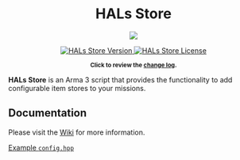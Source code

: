 <h1 align="center">HALs Store</h1>
<p align="center">
    <img src="https://i.imgur.com/oDomu4g.png">
</p>
<p align="center">
    <a href="https://github.com/HallyG/HALs_Store/releases/latest">
        <img src="https://img.shields.io/badge/Version-1.4.0-blue.svg?style=flat-square" alt="HALs Store Version">
    </a>
    <a href="https://github.com/HallyG/HALs_Store/blob/v1.4/LICENSE">
        <img src="https://img.shields.io/badge/License-APL-red.svg?style=flat-square" alt="HALs Store License">
    </a>
</p>
<p align="center">
    <sup><strong>Click to review the <a href="https://github.com/HallyG/HALs_Store/blob/v1.4/CHANGELOG.md">change log</a>.</strong></sup>
</p>

**HALs Store** is an Arma 3 script that provides the functionality to add configurable item stores to your missions.

## Documentation
Please visit the [Wiki](https://github.com/HallyG/HALs_Store/wiki) for more information.

[Example `config.hpp`](https://github.com/HallyG/HALs_Store/wiki/Configuration-Example)
